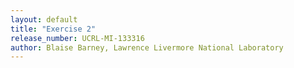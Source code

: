 ```yaml
---
layout: default
title: "Exercise 2"
release_number: UCRL-MI-133316
author: Blaise Barney, Lawrence Livermore National Laboratory
---
```

